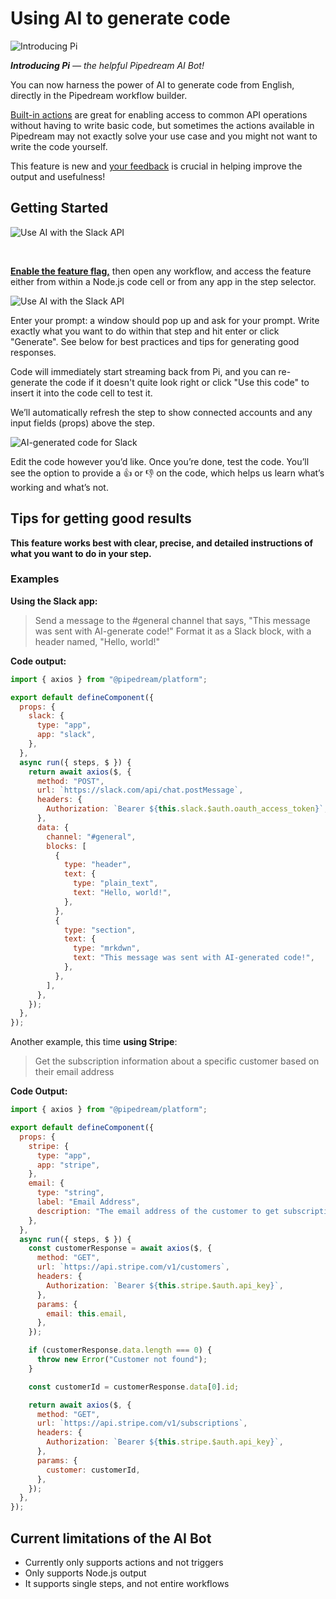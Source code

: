 # Using AI to generate code
![Introducing Pi](https://res.cloudinary.com/pipedreamin/image/upload/c_scale,w_425/v1685134013/image_5_yppihx.png)

_**Introducing Pi** — the helpful Pipedream AI Bot!_

<BetaFeatureNotice feature="Enable AI Code Generation in the Builder" />

You can now harness the power of AI to generate code from English, directly in the Pipedream workflow builder.

[Built-in actions](/workflows/steps/actions/) are great for enabling access to common API operations without having to write basic code, but sometimes the actions available in Pipedream may not exactly solve your use case and you might not want to write the code yourself.

This feature is new and [your feedback](https://pipedream.com/support) is crucial in helping improve the output and usefulness!

## Getting Started
<!-- <div>
<img alt="Use AI with the Slack API" width="700px" src="https://res.cloudinary.com/pipedreamin/image/upload/v1685130847/docs/generate-code-with-ai_kcsbvr.gif">
</div> -->
![Use AI with the Slack API](https://res.cloudinary.com/pipedreamin/image/upload/v1685130847/docs/generate-code-with-ai_kcsbvr.gif)

<br>

**[Enable the feature flag,](https://pipedream.com/user/alpha)** then open any workflow, and access the feature either from within a Node.js code cell or from any app in the step selector.

<!-- <div>
<img alt="Use AI with the Slack API" width="700px" src="https://res.cloudinary.com/pipedreamin/image/upload/v1685132186/docs/docs/Screenshot_2023-05-26_at_1.15.14_PM_c4p2qw.png">
</div> -->
![Use AI with the Slack API](https://res.cloudinary.com/pipedreamin/image/upload/v1685132186/docs/docs/Screenshot_2023-05-26_at_1.15.14_PM_c4p2qw.png)

Enter your prompt: a window should pop up and ask for your prompt. Write exactly what you want to do within that step and hit enter or click "Generate". See below for best practices and tips for generating good responses.

Code will immediately start streaming back from Pi, and you can re-generate the code if it doesn't quite look right or click "Use this code" to insert it into the code cell to test it.

We’ll automatically refresh the step to show connected accounts and any input fields (props) above the step. 

<!-- <div>
<img alt="AI-generated code for Slack" width="600px" src="https://res.cloudinary.com/pipedreamin/image/upload/v1685130847/docs/ai-generated-code_uzsr8q.png">
</div> -->
![AI-generated code for Slack](https://res.cloudinary.com/pipedreamin/image/upload/v1685130847/docs/ai-generated-code_uzsr8q.png)

Edit the code however you’d like. Once you’re done, test the code. You’ll see the option to provide a :+1: or :-1: on the code, which helps us learn what’s working and what’s not.

## Tips for getting good results
**This feature works best with clear, precise, and detailed instructions of what you want to do in your step.**

### Examples

**Using the Slack app:**
>Send a message to the #general channel that says, "This message was sent with AI-generate code!" Format it as a Slack block, with a header named, "Hello, world!"

**Code output:**
```javascript
import { axios } from "@pipedream/platform";

export default defineComponent({
  props: {
    slack: {
      type: "app",
      app: "slack",
    },
  },
  async run({ steps, $ }) {
    return await axios($, {
      method: "POST",
      url: `https://slack.com/api/chat.postMessage`,
      headers: {
        Authorization: `Bearer ${this.slack.$auth.oauth_access_token}`,
      },
      data: {
        channel: "#general",
        blocks: [
          {
            type: "header",
            text: {
              type: "plain_text",
              text: "Hello, world!",
            },
          },
          {
            type: "section",
            text: {
              type: "mrkdwn",
              text: "This message was sent with AI-generated code!",
            },
          },
        ],
      },
    });
  },
});
```

Another example, this time **using Stripe**:
>Get the subscription information about a specific customer based on their email address

**Code Output:**

```javascript
import { axios } from "@pipedream/platform";

export default defineComponent({
  props: {
    stripe: {
      type: "app",
      app: "stripe",
    },
    email: {
      type: "string",
      label: "Email Address",
      description: "The email address of the customer to get subscription information for",
    },
  },
  async run({ steps, $ }) {
    const customerResponse = await axios($, {
      method: "GET",
      url: `https://api.stripe.com/v1/customers`,
      headers: {
        Authorization: `Bearer ${this.stripe.$auth.api_key}`,
      },
      params: {
        email: this.email,
      },
    });

    if (customerResponse.data.length === 0) {
      throw new Error("Customer not found");
    }

    const customerId = customerResponse.data[0].id;

    return await axios($, {
      method: "GET",
      url: `https://api.stripe.com/v1/subscriptions`,
      headers: {
        Authorization: `Bearer ${this.stripe.$auth.api_key}`,
      },
      params: {
        customer: customerId,
      },
    });
  },
});
```

## Current limitations of the AI Bot
- Currently only supports actions and not triggers
- Only supports Node.js output
- It supports single steps, and not entire workflows
